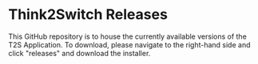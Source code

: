 # Think2Switch Releases

This GitHub repository is to house the currently available versions of the T2S Application. To download, please navigate to the right-hand side and click "releases" and download the installer. 
